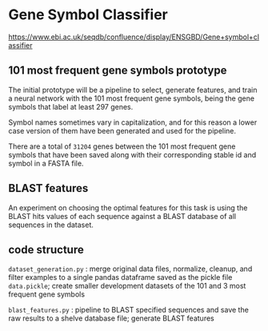 # Gene Symbol Classifier

https://www.ebi.ac.uk/seqdb/confluence/display/ENSGBD/Gene+symbol+classifier


## 101 most frequent gene symbols prototype

The initial prototype will be a pipeline to select, generate features, and train a neural network with the 101 most frequent gene symbols, being the gene symbols that label at least 297 genes.

Symbol names sometimes vary in capitalization, and for this reason a lower case version of them have been generated and used for the pipeline.

There are a total of `31204` genes between the 101 most frequent gene symbols that have been saved along with their corresponding stable id and symbol in a FASTA file.


## BLAST features

An experiment on choosing the optimal features for this task is using the BLAST hits values of each sequence against a BLAST database of all sequences in the dataset.


## code structure

`dataset_generation.py` : merge original data files, normalize, cleanup, and filter examples to a single pandas dataframe saved as the pickle file `data.pickle`; create smaller development datasets of the 101 and 3 most frequent gene symbols

`blast_features.py` : pipeline to BLAST specified sequences and save the raw results to a shelve database file; generate BLAST features
